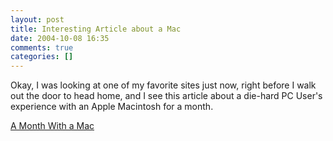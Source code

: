 ```yaml
---
layout: post
title: Interesting Article about a Mac
date: 2004-10-08 16:35
comments: true
categories: []
---
```

Okay, I was looking at one of my favorite sites just now, right before I walk out the door to head home, and I see this article about a die-hard PC User's experience with an Apple Macintosh for a month.

<a href="http://www.anandtech.com/mac/showdoc.aspx?i=2232">A Month With a Mac</a>
